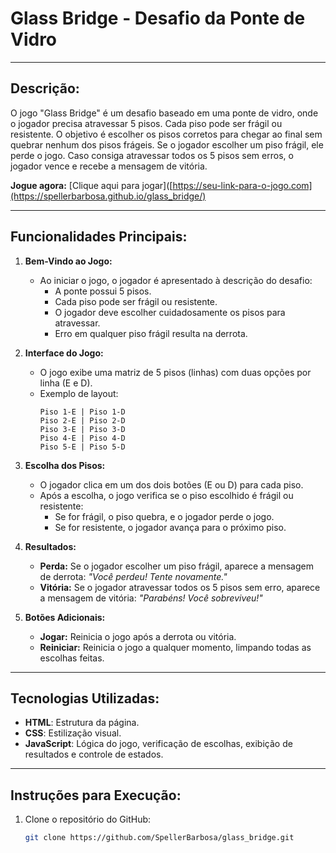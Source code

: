 # Glass Bridge - Desafio da Ponte de Vidro

---

## Descrição:
O jogo "Glass Bridge" é um desafio baseado em uma ponte de vidro, onde o jogador precisa atravessar 5 pisos. Cada piso pode ser frágil ou resistente. O objetivo é escolher os pisos corretos para chegar ao final sem quebrar nenhum dos pisos frágeis. Se o jogador escolher um piso frágil, ele perde o jogo. Caso consiga atravessar todos os 5 pisos sem erros, o jogador vence e recebe a mensagem de vitória.

**Jogue agora:** [Clique aqui para jogar]([https://seu-link-para-o-jogo.com](https://spellerbarbosa.github.io/glass_bridge/)

---

## Funcionalidades Principais:

1. **Bem-Vindo ao Jogo:**
   - Ao iniciar o jogo, o jogador é apresentado à descrição do desafio:
     - A ponte possui 5 pisos.
     - Cada piso pode ser frágil ou resistente.
     - O jogador deve escolher cuidadosamente os pisos para atravessar.
     - Erro em qualquer piso frágil resulta na derrota.

2. **Interface do Jogo:**
   - O jogo exibe uma matriz de 5 pisos (linhas) com duas opções por linha (E e D).
   - Exemplo de layout:
     ```
     Piso 1-E | Piso 1-D
     Piso 2-E | Piso 2-D
     Piso 3-E | Piso 3-D
     Piso 4-E | Piso 4-D
     Piso 5-E | Piso 5-D
     ```

3. **Escolha dos Pisos:**
   - O jogador clica em um dos dois botões (E ou D) para cada piso.
   - Após a escolha, o jogo verifica se o piso escolhido é frágil ou resistente:
     - Se for frágil, o piso quebra, e o jogador perde o jogo.
     - Se for resistente, o jogador avança para o próximo piso.

4. **Resultados:**
   - **Perda:** Se o jogador escolher um piso frágil, aparece a mensagem de derrota: *"Você perdeu! Tente novamente."*
   - **Vitória:** Se o jogador atravessar todos os 5 pisos sem erro, aparece a mensagem de vitória: *"Parabéns! Você sobreviveu!"*

5. **Botões Adicionais:**
   - **Jogar:** Reinicia o jogo após a derrota ou vitória.
   - **Reiniciar:** Reinicia o jogo a qualquer momento, limpando todas as escolhas feitas.

---

## Tecnologias Utilizadas:
- **HTML**: Estrutura da página.
- **CSS**: Estilização visual.
- **JavaScript**: Lógica do jogo, verificação de escolhas, exibição de resultados e controle de estados.

---

## Instruções para Execução:
1. Clone o repositório do GitHub:
   ```bash
   git clone https://github.com/SpellerBarbosa/glass_bridge.git
